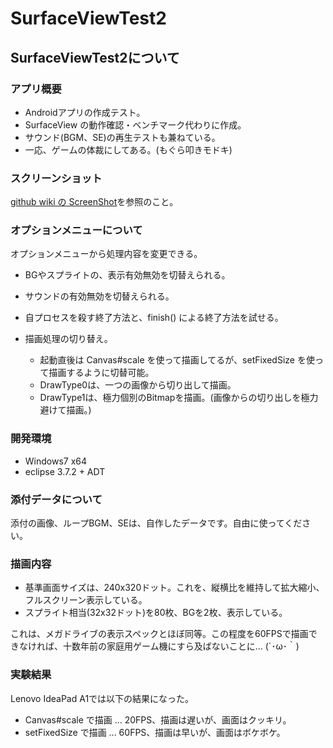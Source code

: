 # SurfaceViewTest2

## SurfaceViewTest2について

### アプリ概要

* Androidアプリの作成テスト。
* SurfaceView の動作確認・ベンチマーク代わりに作成。
* サウンド(BGM、SE)の再生テストも兼ねている。
* 一応、ゲームの体裁にしてある。(もぐら叩きモドキ)

### スクリーンショット

[github wiki の ScreenShot][screenshot]を参照のこと。

[screenshot]: https://github.com/mieki256/SurfaceViewTest2/wiki/ScreenShot


### オプションメニューについて

オプションメニューから処理内容を変更できる。

* BGやスプライトの、表示有効無効を切替えられる。
* サウンドの有効無効を切替えられる。
* 自プロセスを殺す終了方法と、finish() による終了方法を試せる。

* 描画処理の切り替え。
  * 起動直後は Canvas#scale を使って描画してるが、setFixedSize を使って描画するように切替可能。
  * DrawType0は、一つの画像から切り出して描画。
  * DrawType1は、極力個別のBitmapを描画。(画像からの切り出しを極力避けて描画。)

### 開発環境

* Windows7 x64
* eclipse 3.7.2 + ADT

### 添付データについて

添付の画像、ループBGM、SEは、自作したデータです。自由に使ってください。

### 描画内容

* 基準画面サイズは、240x320ドット。これを、縦横比を維持して拡大縮小、フルスクリーン表示している。
* スプライト相当(32x32ドット)を80枚、BGを2枚、表示している。

これは、メガドライブの表示スペックとほぼ同等。この程度を60FPSで描画できなければ、十数年前の家庭用ゲーム機にすら及ばないことに… (´･ω･｀)

### 実験結果

Lenovo IdeaPad A1では以下の結果になった。

* Canvas#scale で描画 ... 20FPS、描画は遅いが、画面はクッキリ。
* setFixedSize で描画 ... 60FPS、描画は早いが、画面はボケボケ。

